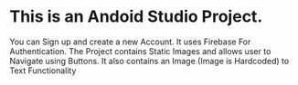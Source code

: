 # This is an Andoid Studio Project.
You can Sign up and create a new Account. It uses Firebase For Authentication.
The Project contains Static Images and allows user to Navigate using Buttons.
It also contains an Image (Image is Hardcoded) to Text Functionality
